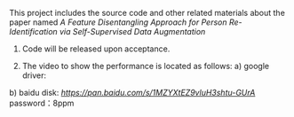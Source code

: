 This project includes the source code and other related materials about the paper named _A Feature Disentangling Approach for Person Re-Identification via Self-Supervised Data Augmentation_

1. Code will be released upon acceptance.

2. The video to show the performance is located as follows:
a) google driver:

b) baidu disk: _https://pan.baidu.com/s/1MZYXtEZ9vluH3shtu-GUrA_ 
   password：8ppm
